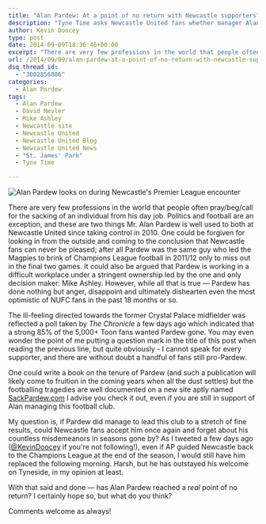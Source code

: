 ```yaml
---
title: "Alan Pardew: At a point of no return with Newcastle supporters?"
description: "Tyne Time asks Newcastle United fans whether manager Alan Pardew is living on borrowed time at St. James' Park, or can he rescue his tainted figure?"
author: Kevin Doocey
type: post
date: 2014-09-09T18:36:46+00:00
excerpt: "There are very few professions in the world that people often pray/beg/call for the sacking of an individual from his day job. Politics and football are an exception, and these are two things Mr. Alan Pardew is well used to both.."
url: /2014/09/09/alan-pardew-at-a-point-of-no-return-with-newcastle-supporters/
dsq_thread_id:
  - "3002856886"
categories:
  - Alan Pardew
tags:
  - Alan Pardew
  - David Meyler
  - Mike Ashley
  - Newcastle site
  - Newcastle United
  - Newcastle United Blog
  - Newcastle United News
  - "St. James' Park"
  - Tyne Time

---
```

![Alan Pardew looks on during Newcastle's Premier League encounter](https://www.tynetime.com/wp-content/uploads/2014/09/Alan-Pardew-Newcastle-2014-Premier-League.jpg "Pardew - A very unpopular man amongst majority of Newcastle United fans the past 12 months")

There are very few professions in the world that people often pray/beg/call for the sacking of an individual from his day job. Politics and football are an exception, and these are two things Mr. Alan Pardew is well used to both at Newcastle United since taking control in 2010. One could be forgiven for looking in from the outside and coming to the conclusion that Newcastle fans can never be pleased; after all Pardew was the same guy who led the Magpies to brink of Champions League football in 2011/12 only to miss out in the final two games. It could also be argued that Pardew is working in a difficult workplace under a stringent ownership led by the one and only decision maker: Mike Ashley. However, while all that is true — Pardew has done nothing but anger, disappoint and ultimately dishearten even the most optimistic of NUFC fans in the past 18 months or so.

The ill-feeling directed towards the former Crystal Palace midfielder was reflected a poll taken by _The Chronicle_ a few days ago which indicated that a strong 85% of the 5,000+ Toon fans wanted Pardew gone. You may even wonder the point of me putting a question mark in the title of this post when reading the previous line, but quite obviously - I cannot speak for every supporter, and there are without doubt a handful of fans still pro-Pardew.

One could write a book on the tenure of Pardew (and such a publication will likely come to fruition in the coming years when all the dust settles) but the footballing tragedies are well documented on a new site aptly named [SackPardew.com](http://www.sackpardew.com "Sack Pardew") I advise you check it out, even if you are still in support of Alan managing this football club.

My question is, if Pardew did manage to lead this club to a stretch of fine results, could Newcastle fans accept him once again and forget about his countless misdemeanors in seasons gone by? As I tweeted a few days ago ([@KevinDoocey](https://twitter.com/kevindoocey "kevin doocey") if you're not following!), even if AP guided Newcastle back to the Champions League at the end of the season, I would still have him replaced the following morning. Harsh, but he has outstayed his welcome on Tyneside, in my opinion at least.

With that said and done — has Alan Pardew reached a _real_ point of no return? I certainly hope so, but what do you think?

Comments welcome as always!
